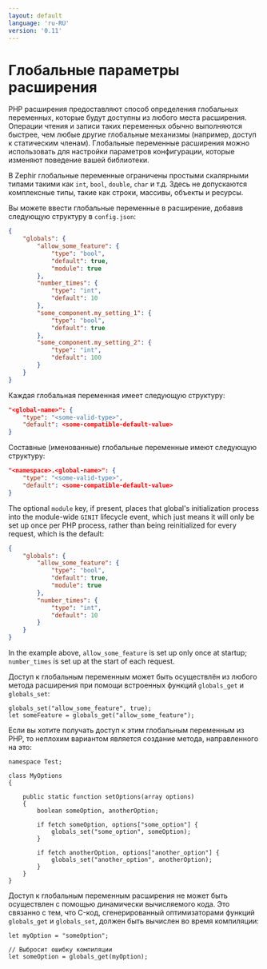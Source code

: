 ```yaml
---
layout: default
language: 'ru-RU'
version: '0.11'
---
```

# Глобальные параметры расширения

PHP расширения предоставляют способ определения глобальных переменных, которые будут доступны из любого места расширения. Операции чтения и записи таких переменных обычно выполняются быстрее, чем любые другие глобальные механизмы (например, доступ к статическим членам). Глобальные переменные расширения можно использовать для настройки параметров конфигурации, которые изменяют поведение вашей библиотеки.

В Zephir глобальные переменные ограничены простыми скалярными типами такими как `int`, `bool`, `double`, `char` и т.д. Здесь не допускаются комплексные типы, такие как строки, массивы, объекты и ресурсы.

Вы можете ввести глобальные переменные в расширение, добавив следующую структуру в `config.json`:

```json
{
    "globals": {
        "allow_some_feature": {
            "type": "bool",
            "default": true,
            "module": true
        },
        "number_times": {
            "type": "int",
            "default": 10
        },
        "some_component.my_setting_1": {
            "type": "bool",
            "default": true
        },
        "some_component.my_setting_2": {
            "type": "int",
            "default": 100
        }
    }
}
```

Каждая глобальная переменная имеет следующую структуру:

```json
"<global-name>": {
    "type": "<some-valid-type>",
    "default": <some-compatible-default-value>
}
```

Составные (именованные) глобальные переменные имеют следующую структуру:

```json
"<namespace>.<global-name>": {
    "type": "<some-valid-type>",
    "default": <some-compatible-default-value>
}
```

The optional `module` key, if present, places that global's initialization process into the module-wide `GINIT` lifecycle event, which just means it will only be set up once per PHP process, rather than being reinitialized for every request, which is the default:

```json
{
    "globals": {
        "allow_some_feature": {
            "type": "bool",
            "default": true,
            "module": true
        },
        "number_times": {
            "type": "int",
            "default": 10
        }
    }
}
```

In the example above, `allow_some_feature` is set up only once at startup; `number_times` is set up at the start of each request.

Доступ к глобальным переменным может быть осуществлён из любого метода расширения при помощи встроенных функций `globals_get` и `globals_set`:

```zephir
globals_set("allow_some_feature", true);
let someFeature = globals_get("allow_some_feature");
```

Если вы хотите получать доступ к этим глобальным переменным из PHP, то неплохим вариантом является создание метода, направленного на это:

```zephir
namespace Test;

class MyOptions
{

    public static function setOptions(array options)
    {
        boolean someOption, anotherOption;

        if fetch someOption, options["some_option"] {
            globals_set("some_option", someOption);
        }

        if fetch anotherOption, options["another_option"] {
            globals_set("another_option", anotherOption);
        }
    }
}
```

Доступ к глобальным переменным расширения не может быть осуществлен с помощью динамически вычисляемого кода. Это связанно с тем, что C-код, сгенерированный оптимизаторами функций `globals_get` и `globals_set`, должен быть вычислен во время компиляции:

```zephir
let myOption = "someOption";

// Выбросит ошибку компиляции
let someOption = globals_get(myOption);
```
